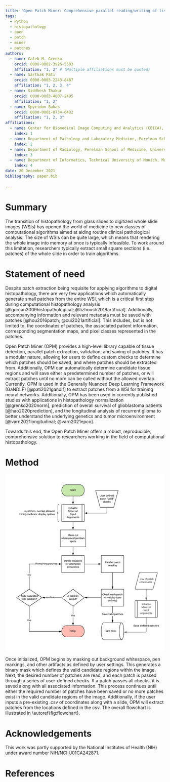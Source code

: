 ```yaml
---
title: 'Open Patch Miner: Comprehensive parallel reading/writing of tissue patches for computational histopathology '
tags:
  - Python
  - histopathology
  - open
  - patch
  - miner
  - patches
authors:
  - name: Caleb M. Grenko
    orcid: 0000-0002-3926-5503
    affiliation: "1, 2" # (Multiple affiliations must be quoted)
  - name: Sarthak Pati
    orcid: 0000-0003-2243-8487
    affiliation: "1, 2, 3, 4"
  - name: Siddhesh Thakur
    orcid: 0000-0003-4807-2495
    affiliation: "1, 2"
  - name: Spyridon Bakas
    orcid: 0000-0001-8734-6482
    affiliation: "1, 2, 3"
affiliations:
  - name: Center for Biomedical Image Computing and Analytics (CBICA), University of Pennsylvania, Philadelphia, PA, USA  
    index: 1
  - name: Department of Pathology and Laboratory Medicine, Perelman School of Medicine, University of Pennsylvania, Philadelphia, PA, USA  
    index: 2
  - name: Department of Radiology, Perelman School of Medicine, University of Pennsylvania, Philadelphia, PA, USA  
    index: 3
  - name: Department of Informatics, Technical University of Munich, Munich, Bavaria, Germany  
    index: 4
date: 20 December 2021
bibliography: paper.bib

---
```


# Summary

The transition of histopathology from glass slides to digitized whole slide images (WSIs) has opened the world of medicine to new classes of computational algorithms aimed at aiding routine clinical pathological analysis. The size of WSIs can be quite large, which means that rendering the whole image into memory at once is typically infeasible. To work around this limitation, researchers typically extract small square sections (i.e. patches) of the whole slide in order to train algorithms. 


# Statement of need

Despite patch extraction being requisite for applying algorithms to digital histopathology, there are very few applications which automatically generate small patches from the entire WSI, which is a critical first step during computational histopathology analysis [@gurcan2009histopathological; @tizhoosh2018artificial]. Additionally, accompanying information and relevant metadata must be saved with patches [@hou2016patch; @cui2021artificial]. This includes, but is not limited to, the coordinates of patches, the associated patient information, corresponding segmentation maps, and pixel classes represented in the patches. 

Open Patch Miner (OPM) provides a high-level library capable of tissue detection, parallel patch extraction, validation, and saving of patches. It has a modular nature, allowing for users to define custom checks to determine which patches should be saved, and where patches should be extracted from. Additionally, OPM can automatically determine candidate tissue regions and will save either a predetermined number of patches, or will extract patches until no more can be called without the allowed overlap. Currently, OPM is used in the Generally Nuanced Deep Learning Framework (GaNDLF) [@pati2021gandlf] to extract patches from a WSI for training neural networks. Additionally, OPM has been used in currently published studies with applications in histopathology normalization [@grenko2020norm], prediction of overall survival of glioblastoma patients [@hao2020prediction], and the longitudinal analysis of recurrent glioma to better understand the underlying genetics and tumor microenvironment [@varn2021longitudinal; @varn2021epco].

Towards this end, the Open Patch Miner offers a robust, reproducible, comprehensive solution to researchers working in the field of computational histopathology.


# Method

![Open Patch Miner has the following general workflow.\label{fig:flowchart}](./images/OPM_flowchart.png)

Once initialized, OPM begins by masking out background whitespace, pen markings, and other artifacts as defined by user settings. This generates a binary mask which defines the valid candidate regions within the image. Next, the desired number of patches are read, and each patch is passed through a series of user-defined checks. If a patch passes all checks, it is saved along with all associated information. This process continues until either the required number of patches have been saved or no more patches exist in the valid candidate regions of the image. Additionally, if the user inputs a pre-existing .csv of coordinates along with a slide, OPM will extract patches from the locations defined in the csv. The overall flowchart is illustrated in \autoref{fig:flowchart}.


# Acknowledgements

This work was partly supported by the National Institutes of Health (NIH) under award number NIH/NCI:U01CA242871.


# References
